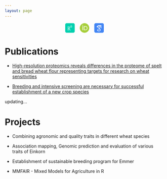 ```yaml
---
layout: page
---
```


<div align="center">
<a href="https://www.researchgate.net/profile/Muhammad_Afzal118" target="_blank"><img src="/assets/img/researchgate_icon_130843.png" alt="Research Gate" height="30"></a> &nbsp;&nbsp; <a href="https://orcid.org/0000-0002-1020-4133" target="_blank"><img src="/assets/img/orcid_icon_130865.png" alt="ORCID" height="30"></a> &nbsp;&nbsp; <a href="https://scholar.google.com/citations?user=LiKNUFkAAAAJ&hl=en" target="_blank"><img src="/assets/img/google_scholar_icon_130918.png" alt="Google Scholar" height="30"></a>
</div>

# Publications

- [High-resolution proteomics reveals differences in the proteome of spelt and bread wheat flour representing targets for research on wheat sensitivities](https://www.nature.com/articles/s41598-020-71712-5)

- [Breeding and intensive screening are necessary for successful establishment of a new crop species](https://weizen.uni-hohenheim.de/fileadmin/einrichtungen/lsa-weizen/Bilder/Longin/Emmer_MLR_Agro.pdf)

updating...

# Projects

- Combining agronomic and quality traits in different wheat species

- Association mapping, Genomic prediction and evaluation of various traits of Einkorn

- Establishment of sustainable breeding program for Emmer

- MMFAIR - Mixed Models for Agriculture in R
